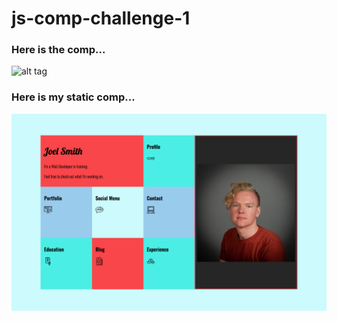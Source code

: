 # js-comp-challenge-1

### Here is the comp...


![alt tag](http://frontend.turing.io/assets/images/static-comp-challenge-1.jpg "original comp")


### Here is my static comp...


![alt text](images/screenshot.png "my static comp")
